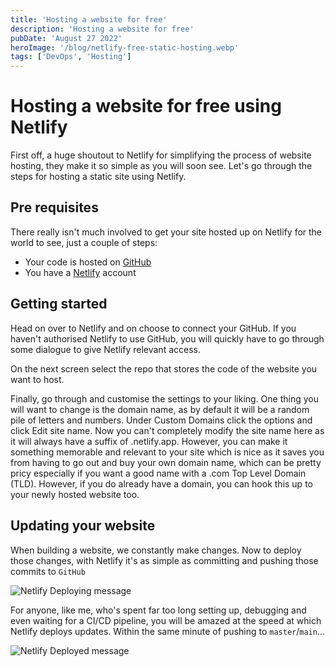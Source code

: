 ```yaml
---
title: 'Hosting a website for free'
description: 'Hosting a website for free'
pubDate: 'August 27 2022'
heroImage: '/blog/netlify-free-static-hosting.webp'
tags: ['DevOps', 'Hosting']
---
```


# Hosting a website for free using Netlify

First off, a huge shoutout to Netlify for simplifying the process of website hosting, they make it so simple as you will soon see. Let's go through the steps for hosting a static site using Netlify.

## Pre requisites

There really isn't much involved to get your site hosted up on Netlify for the world to see, just a couple of steps:

- Your code is hosted on [GitHub](https://github.com/)
- You have a [Netlify](https://www.netlify.com/) account

## Getting started

Head on over to Netlify and on choose to connect your GitHub. If you haven't authorised Netlify to use GitHub, you will quickly have to go through some dialogue to give Netlify relevant access.

On the next screen select the repo that stores the code of the website you want to host.

Finally, go through and customise the settings to your liking. One thing you will want to change is the domain name, as by default it will be a random pile of letters and numbers. Under Custom Domains click the options and click Edit site name. Now you can't completely modify the site name here as it will always have a suffix of .netlify.app. However, you can make it something memorable and relevant to your site which is nice as it saves you from having to go out and buy your own domain name, which can be pretty pricy especially if you want a good name with a .com Top Level Domain (TLD). However, if you do already have a domain, you can hook this up to your newly hosted website too.

## Updating your website

When building a website, we constantly make changes. Now to deploy those changes, with Netlify it's as simple as committing and pushing those commits to `GitHub`

![Netlify Deploying message](/blog/deploying-netlify/netlify-deploy-message.png)

For anyone, like me, who's spent far too long setting up, debugging and even waiting for a CI/CD pipeline, you will be amazed at the speed at which Netlify deploys updates. Within the same minute of pushing to `master`/`main`...

![Netlify Deployed message](/blog/deploying-netlify/netlify-deployed-message.png)
